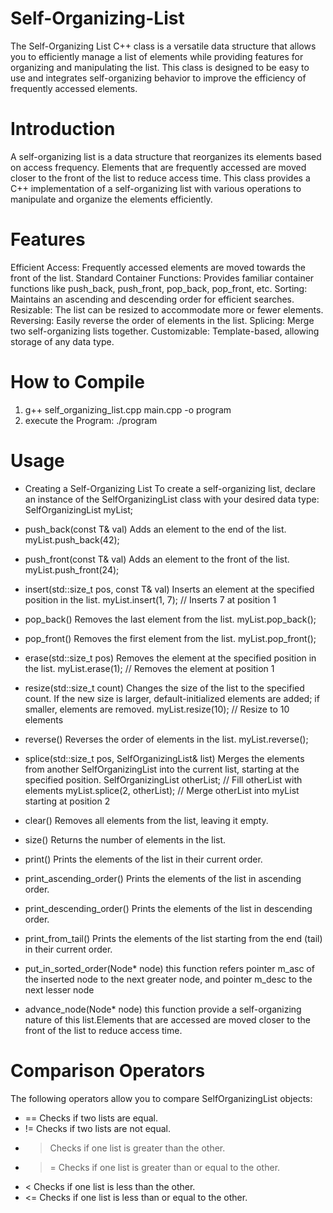 # Self-Organizing-List 
The Self-Organizing List C++ class is a versatile data structure that allows you to efficiently manage a list of elements while providing features for organizing and manipulating the list. This class is designed to be easy to use and integrates self-organizing behavior to improve the efficiency of frequently accessed elements.

# Introduction
A self-organizing list is a data structure that reorganizes its elements based on access frequency. Elements that are frequently accessed are moved closer to the front of the list to reduce access time. This class provides a C++ implementation of a self-organizing list with various operations to manipulate and organize the elements efficiently.

# Features
Efficient Access: Frequently accessed elements are moved towards the front of the list.
Standard Container Functions: Provides familiar container functions like push_back, push_front, pop_back, pop_front, etc.
Sorting: Maintains an ascending and descending order for efficient searches.
Resizable: The list can be resized to accommodate more or fewer elements.
Reversing: Easily reverse the order of elements in the list.
Splicing: Merge two self-organizing lists together.
Customizable: Template-based, allowing storage of any data type.

# How to Compile
1) g++ self_organizing_list.cpp main.cpp -o program
2) execute the Program: ./program

# Usage
* Creating a Self-Organizing List
    To create a self-organizing list, declare an instance of the SelfOrganizingList class with your desired data type:
    SelfOrganizingList<int> myList;

* push_back(const T& val)
    Adds an element to the end of the list.
    myList.push_back(42);

* push_front(const T& val)
    Adds an element to the front of the list.
    myList.push_front(24);

* insert(std::size_t pos, const T& val)
      Inserts an element at the specified position in the list.
    myList.insert(1, 7); // Inserts 7 at position 1

* pop_back()
    Removes the last element from the list.
    myList.pop_back();

* pop_front()
    Removes the first element from the list.
    myList.pop_front();

* erase(std::size_t pos)
    Removes the element at the specified position in the list.
    myList.erase(1); // Removes the element at position 1

* resize(std::size_t count)
    Changes the size of the list to the specified count. If the new size is larger, default-initialized elements are added; if smaller, elements are removed.
    myList.resize(10); // Resize to 10 elements

* reverse()
    Reverses the order of elements in the list.
    myList.reverse();

* splice(std::size_t pos, SelfOrganizingList<T>& list)
    Merges the elements from another SelfOrganizingList into the current list, starting at the specified position.
    SelfOrganizingList<int> otherList;
    // Fill otherList with elements
    myList.splice(2, otherList); // Merge otherList into myList starting at position 2

* clear()
    Removes all elements from the list, leaving it empty.

* size()
    Returns the number of elements in the list.

* print()
    Prints the elements of the list in their current order.

* print_ascending_order()
    Prints the elements of the list in ascending order.

* print_descending_order()
    Prints the elements of the list in descending order.

* print_from_tail()
    Prints the elements of the list starting from the end (tail) in their current order.

* put_in_sorted_order(Node* node)
    this function refers pointer m_asc of the inserted node to the next greater node, and pointer m_desc to the next lesser node

* advance_node(Node* node)
  this function provide a self-organizing nature of this list.Elements that are accessed are moved closer to the front of the list to reduce access time.

# Comparison Operators
The following operators allow you to compare SelfOrganizingList objects:

* ==  Checks if two lists are equal.
* !=  Checks if two lists are not equal.
* >  Checks if one list is greater than the other.
* >=  Checks if one list is greater than or equal to the other.
* <  Checks if one list is less than the other.
* <=  Checks if one list is less than or equal to the other.
